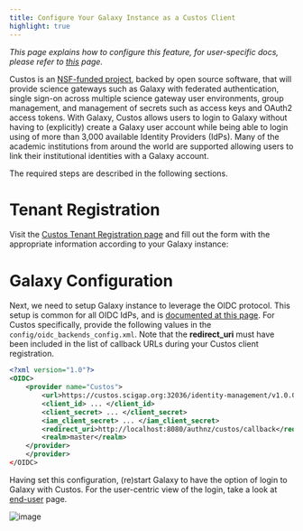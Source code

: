 ```yaml
---
title: Configure Your Galaxy Instance as a Custos Client
highlight: true
---
```


_This page explains how to configure this feature, for user-specific docs, please refer to [this](/src/authnz/use/oidc/idps/custos/index.md) page._

Custos is an [NSF-funded project](https://www.nsf.gov/awardsearch/showAward?AWD_ID=1840003&HistoricalAwards=false), backed by open source software, that will provide science gateways such as Galaxy
with federated authentication, single sign-on across multiple science gateway
user environments, group management, and management of secrets such as access
keys and OAuth2 access tokens. With Galaxy, Custos allows users to login to
Galaxy without having to (explicitly) create a Galaxy user account while being
able to login using of more than 3,000 available Identity Providers (IdPs). Many
of the academic institutions from around the world are supported allowing users
to link their institutional identities with a Galaxy account.

The required steps are described in the following sections.

# Tenant Registration

<!--Client or Tenant Registration? -->

<!-- Talk with Isuru about details for here
Client registration vs tenant registration

-->

Visit the [Custos Tenant Registration page](https://custos.scigap.org:32036/tenant-management/v1.0.0/oauth2/tenant)
and fill out the form with the appropriate information according to
your Galaxy instance:

# Galaxy Configuration

Next, we need to setup Galaxy instance to leverage the OIDC protocol.
This setup is common for all OIDC IdPs, and is
[documented at this page](/src/authnz/config/oidc/index.md#configure-oidc-backends).
For Custos specifically, provide the following values in the
`config/oidc_backends_config.xml`. Note that the **redirect_uri** must have been included in the list of callback URLs during your Custos client registration.

```xml
<?xml version="1.0"?>
<OIDC>
    <provider name="Custos">
        <url>https://custos.scigap.org:32036/identity-management/v1.0.0/token</url>
        <client_id> ... </client_id>
        <client_secret> ... </client_secret>
        <iam_client_secret> ... </iam_client_secret>
        <redirect_uri>http://localhost:8080/authnz/custos/callback</redirect_uri>
        <realm>master</realm>
    </provider>
    </provider>
</OIDC>
```

Having set this configuration, (re)start Galaxy to have the option of login to
Galaxy with Custos. For the user-centric view of the login, take a look at
[end-user](/src/authnz/use/oidc/idps/custos/index.md) page.

![image](/src/authnz/config/oidc/idps/custos/custos-login-button2.png)
